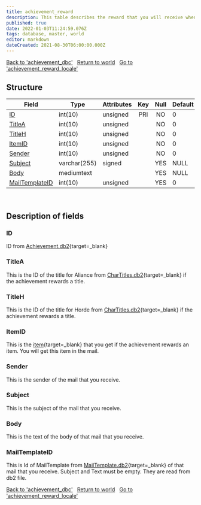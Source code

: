 ```yaml
---
title: achievement_reward
description: This table describes the reward that you will receive when you obtain a given achievement.
published: true
date: 2022-01-03T11:24:59.076Z
tags: database, master, world
editor: markdown
dateCreated: 2021-08-30T06:00:00.000Z
---
```


<a href="https://trinitycore.info/en/database/master/world/achievement_dbc" class="mt-5 v-btn v-btn--depressed v-btn--flat v-btn--outlined theme--light v-size--default darkblue--text text--lighten-3"><span class="v-btn__content"><i aria-hidden="true" class="v-icon notranslate v-icon--left mdi mdi-arrow-left theme--light"></i><span>Back to 'achievement_dbc'</span></span></a>&nbsp;&nbsp;&nbsp;<a href="https://trinitycore.info/en/database/master/world/home" class="mt-5 v-btn v-btn--depressed v-btn--flat v-btn--outlined theme--light v-size--default darkblue--text text--lighten-3"><span class="v-btn__content"><i aria-hidden="true" class="v-icon notranslate v-icon--left mdi mdi-home-outline theme--light"></i><span>Return to world</span></span></a>&nbsp;&nbsp;&nbsp;<a href="https://trinitycore.info/en/database/master/world/achievement_reward_locale" class="mt-5 v-btn v-btn--depressed v-btn--flat v-btn--outlined theme--light v-size--default darkblue--text text--lighten-3"><span class="v-btn__content"><span>Go to 'achievement_reward_locale'</span><i aria-hidden="true" class="v-icon notranslate v-icon--right mdi mdi-arrow-right theme--light"></i></span></a>

## Structure

| Field | Type | Attributes | Key | Null | Default | Extra | Comment |
| --- | --- | --- | :---: | :---: | --- | --- | --- |
| [ID](#id) | int(10) | unsigned | PRI | NO | 0 |  |  |
| [TitleA](#titlea) | int(10) | unsigned |  | NO | 0 |  |  |
| [TitleH](#titleh) | int(10) | unsigned |  | NO | 0 |  |  |
| [ItemID](#itemid) | int(10) | unsigned |  | NO | 0 |  |  |
| [Sender](#sender) | int(10) | unsigned |  | NO | 0 |  |  |
| [Subject](#subject) | varchar(255) | signed |  | YES | NULL |  |  |
| [Body](#body) | mediumtext |  |  | YES | NULL |  |  |
| [MailTemplateID](#mailtemplateid) | int(10) | unsigned |  | YES | 0 |  |  |
&nbsp;
## Description of fields

### ID
ID from [Achievement.db2](https://wow.tools/dbc/?dbc=achievement){target=_blank}
&nbsp;

### TitleA
This is the ID of the title for Aliance from [CharTitles.db2](https://wow.tools/dbc/?dbc=chartitles){target=_blank} if the achievement rewards a title.
&nbsp;

### TitleH
This is the ID of the title for Horde from [CharTitles.db2](https://wow.tools/dbc/?dbc=chartitles){target=_blank} if the achievement rewards a title.
&nbsp;

### ItemID
This is the [item](https://wow.tools/dbc/?dbc=itemsparse){target=_blank} that you get if the achievement rewards an item. You will get this item in the mail.
&nbsp;

### Sender
This is the sender of the mail that you receive.
&nbsp;

### Subject
This is the subject of the mail that you receive.
&nbsp;

### Body
This is the text of the body of that mail that you receive.
&nbsp;

### MailTemplateID
This is Id of MailTemplate from [MailTemplate.db2](https://wow.tools/dbc/?dbc=mailtemplate){target=_blank} of that mail that you receive. Subject and Text must be empty. They are read from db2 file.
&nbsp;

<a href="https://trinitycore.info/en/database/master/world/achievement_dbc" class="mt-5 v-btn v-btn--depressed v-btn--flat v-btn--outlined theme--light v-size--default darkblue--text text--lighten-3"><span class="v-btn__content"><i aria-hidden="true" class="v-icon notranslate v-icon--left mdi mdi-arrow-left theme--light"></i><span>Back to 'achievement_dbc'</span></span></a>&nbsp;&nbsp;&nbsp;<a href="https://trinitycore.info/en/database/master/world/home" class="mt-5 v-btn v-btn--depressed v-btn--flat v-btn--outlined theme--light v-size--default darkblue--text text--lighten-3"><span class="v-btn__content"><i aria-hidden="true" class="v-icon notranslate v-icon--left mdi mdi-home-outline theme--light"></i><span>Return to world</span></span></a>&nbsp;&nbsp;&nbsp;<a href="https://trinitycore.info/en/database/master/world/achievement_reward_locale" class="mt-5 v-btn v-btn--depressed v-btn--flat v-btn--outlined theme--light v-size--default darkblue--text text--lighten-3"><span class="v-btn__content"><span>Go to 'achievement_reward_locale'</span><i aria-hidden="true" class="v-icon notranslate v-icon--right mdi mdi-arrow-right theme--light"></i></span></a>

